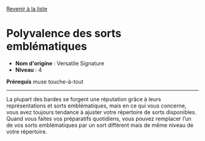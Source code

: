 [Revenir à la liste](..)

# Polyvalence des sorts emblématiques

 * **Nom d'origine** : Versatile Signature
 * **Niveau** : 4


<p><strong>Prérequis</strong> muse touche-à-tout</p>
<hr>
<p>La plupart des bardes se forgent une réputation grâce à leurs représentations et sorts emblématiques, mais en ce qui vous concerne, vous avez toujours tendance à ajuster votre répertoire de sorts disponibles. Quand vous faites vos préparatifs quotidiens, vous pouvez remplacer l’un de vos sorts emblématiques par un sort différent mais de même niveau de votre répertoire.</p>